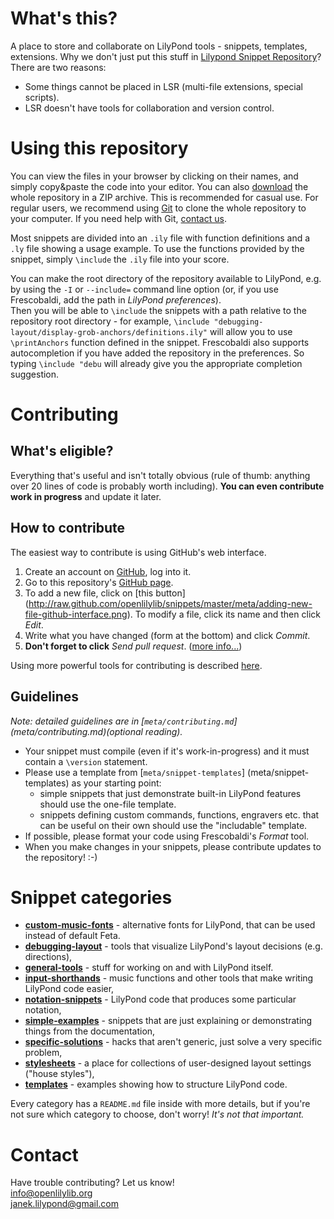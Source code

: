 What's this?
============

A place to store and collaborate on LilyPond tools - snippets, templates, extensions.
Why we don't just put this stuff in [Lilypond Snippet Repository](http://lsr.dsi.unimi.it/)?
There are two reasons:
* Some things cannot be placed in LSR (multi-file extensions, special scripts).
* LSR doesn't have tools for collaboration and version control.

<!---
At some point in the future we may develop a nice web frontend for this repository;
we would also like to integrate it with the core LilyPond project similarly to
how stuff from LSR is imported into official documentation.
We may also move this repository somewhere else, because we dislike the proprietary
nature of GitHub.
-->


Using this repository
=====================

You can view the files in your browser by clicking on their names,
and simply copy&paste the code into your editor. You can also
[download](https://github.com/openlilylib/snippets/archive/master.zip)
the whole repository in a ZIP archive.  This is recommended for casual use.
For regular users, we recommend using [Git](http://git-scm.com/)
to clone the whole repository to your computer.  If you need help with Git,
[contact us](README.md#contact).

Most snippets are divided into an `.ily` file with function definitions and a `.ly`
file showing a usage example.  To use the functions provided by the snippet,
simply `\include` the `.ily` file into your score.

You can make the root directory of the repository available to LilyPond,
e.g. by using the `-I` or `--include=` command line option (or, if you use
Frescobaldi, add the path in _LilyPond preferences_).  
Then you will be able to `\include` the snippets with a path relative to
the repository root directory - for example, 
`\include "debugging-layout/display-grob-anchors/definitions.ily"`
will allow you to use `\printAnchors` function defined in the snippet.
Frescobaldi also supports autocompletion if you have added the repository
in the preferences. So typing `\include "debu` will already give you the
appropriate completion suggestion.


Contributing
============

What's eligible?
----------------

Everything that's useful and isn't totally obvious (rule of thumb:
anything over 20 lines of code is probably worth including).
**You can even contribute work in progress** and update it later.


How to contribute
-----------------

The easiest way to contribute is using GitHub's web interface.

1. Create an account on [GitHub](http://github.com/), log into it.
2. Go to this repository's
[GitHub page](http://github.com/openlilylib/snippets).
3. To add a new file, click on [this button]
(http://raw.github.com/openlilylib/snippets/master/meta/adding-new-file-github-interface.png).
To modify a file, click its name and then click _Edit_.
5. Write what you have changed (form at the bottom)
and click _Commit_.
6. **Don't forget to click** _Send pull request_.
([more info...](meta/contributing.md#pull-requests))

Using more powerful tools for contributing is described
[here](meta/contributing.md#contributing-using-advanced-tools).


Guidelines
----------

_Note: detailed guidelines are in [`meta/contributing.md`]
(meta/contributing.md)(optional reading)._

* Your snippet must compile (even if it's work-in-progress)
and it must contain a `\version` statement.
* Please use a template from [`meta/snippet-templates`]
(meta/snippet-templates) as your starting point:
  - simple snippets that just demonstrate built-in LilyPond features
    should use the one-file template.
  - snippets defining custom commands, functions, engravers etc.
    that can be useful on their own should use the "includable" template.
* If possible, please format your code using Frescobaldi's
_Format_ tool.
* When you make changes in your snippets, please contribute
updates to the repository! :-)


Snippet categories
==================

* [__custom-music-fonts__](custom-music-fonts) -
    alternative fonts for LilyPond, that can be used instead of default Feta.
* [__debugging-layout__](debugging-layout) -
    tools that visualize LilyPond's layout decisions (e.g. directions),
* [__general-tools__](general-tools) -
    stuff for working on and with LilyPond itself.
* [__input-shorthands__](input-shorthands) -
    music functions and other tools that make writing LilyPond code easier,
* [__notation-snippets__](notation-snippets) -
    LilyPond code that produces some particular notation,
* [__simple-examples__](simple-examples) -
    snippets that are just explaining or demonstrating things from the documentation,
* [__specific-solutions__](specific-solutions) -
    hacks that aren't generic, just solve a very specific problem,
* [__stylesheets__](stylesheets) -
    a place for collections of user-designed layout settings ("house styles"),
* [__templates__](templates) -
    examples showing how to structure LilyPond code.

Every category has a `README.md` file inside with more details,
but if you're not sure which category to choose, don't worry!
*It's not that important.*


<!---
Later on, we may divide the snippets into 2 (or more)
"quality levels":
- official ones, showing Recommended LilyPond Practice,
- drafts, hacks etc. that were just written by someone
  and may be useful, but may also not be.

The policy would be to allow anyone to add anything to the "hacks",
but adding/changing official ones (or moving a draft to official ones)
would require some confirmation from someone else (not necessarily
a full review, but at least a quick look).

Update: actually, the status field probably already does this.
-->

Contact
=======

Have trouble contributing?  Let us know!  
[info@openlilylib.org](mailto:info@openlilylib.org)  
[janek.lilypond@gmail.com](mailto:janek.lilypond@gmail.com)  
